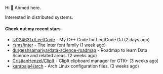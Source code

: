 Hi 👋 Ahmed here.

Interested in distributed systems.

#### Check out my recent stars

- [lzl124631x/LeetCode](https://github.com/lzl124631x/LeetCode) - My C&#43;&#43; Code for LeetCode OJ (2 days ago)
- [rsms/inter](https://github.com/rsms/inter) - The Inter font family (1 week ago)
- [durgeshsamariya/data-science-roadmap](https://github.com/durgeshsamariya/data-science-roadmap) - Roadmap to learn Data Science and related areas. (2 weeks ago)
- [CristianHenzel/ClipIt](https://github.com/CristianHenzel/ClipIt) - ClipIt clipboard manager for GTK&#43; (3 weeks ago)
- [karabaja4/arch](https://github.com/karabaja4/arch) - Arch Linux configuration files. (3 weeks ago)

